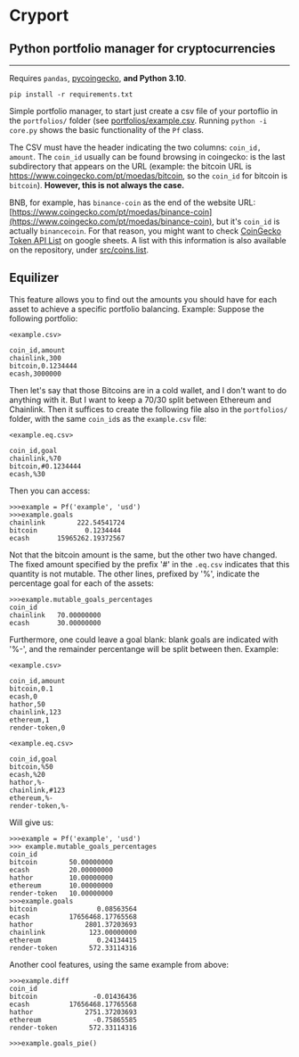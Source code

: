 # Cryport
## Python portfolio manager for cryptocurrencies
---
Requires `pandas`, [pycoingecko](https://github.com/man-c/pycoingecko), **and Python 3.10**.

`pip install -r requirements.txt`

Simple portfolio manager, to start just create a csv file of your portoflio in the `portfolios/` folder (see [portfolios/example.csv](https://github.com/chedieck/cryport/blob/master/portfolios/example.csv). Running `python -i core.py` shows the basic functionality of the `Pf` class.

The CSV must have the header indicating the two columns: `coin_id, amount`. The `coin_id` usually can be found browsing in coingecko: is the last subdirectory that appears on the URL (example: the bitcoin URL is https://www.coingecko.com/pt/moedas/bitcoin, so the `coin_id` for bitcoin is `bitcoin`). **However, this is not always the case.**

 BNB, for example, has `binance-coin` as the end of the website URL: [https://www.coingecko.com/pt/moedas/binance-coin](https://www.coingecko.com/pt/moedas/binance-coin), but it's `coin_id` is actually `binancecoin`. For that reason, you might want to check [CoinGecko Token API List](https://docs.google.com/spreadsheets/d/1wTTuxXt8n9q7C4NDXqQpI3wpKu1_5bGVmP9Xz0XGSyU/edit#gid=0) on google sheets. A list with this information is also available on the repository, under [src/coins.list](https://github.com/chedieck/cryport/blob/master/src/coins.list).

Equilizer
---------

This feature allows you to find out the amounts you should have for each asset to achieve a specific portfolio balancing. Example: Suppose the following portfolio:
```
<example.csv>

coin_id,amount
chainlink,300
bitcoin,0.1234444
ecash,3000000
```

Then let's say that those Bitcoins are in a cold wallet, and I don't want to do anything with it. But I want to keep a 70/30 split between Ethereum and Chainlink. Then it suffices to create the following file also in the `portfolios/` folder, with the same `coin_id`s as the `example.csv` file:
```
<example.eq.csv>

coin_id,goal
chainlink,%70
bitcoin,#0.1234444
ecash,%30
```

Then you can access: 
```
>>>example = Pf('example', 'usd')
>>>example.goals
chainlink        222.54541724
bitcoin            0.1234444
ecash       15965262.19372567
```

Not that the bitcoin amount is  the same, but the other two have changed. The fixed amount specified by the prefix '#' in the `.eq.csv` indicates that this quantity is not mutable. The other lines, prefixed by '%', indicate the percentage goal for each of the assets:

```
>>>example.mutable_goals_percentages
coin_id
chainlink   70.00000000
ecash       30.00000000
```

Furthermore, one could leave a goal blank: blank goals are indicated with '%-', and the remainder percentange will be split between then. Example:

```
<example.csv>

coin_id,amount
bitcoin,0.1
ecash,0
hathor,50
chainlink,123
ethereum,1
render-token,0
```
```
<example.eq.csv>

coin_id,goal
bitcoin,%50
ecash,%20
hathor,%-
chainlink,#123
ethereum,%-
render-token,%-
```

Will give us:
```
>>>example = Pf('example', 'usd')
>>> example.mutable_goals_percentages
coin_id
bitcoin        50.00000000
ecash          20.00000000
hathor         10.00000000
ethereum       10.00000000
render-token   10.00000000
>>>example.goals
bitcoin               0.08563564
ecash          17656468.17765568
hathor             2801.37203693
chainlink           123.00000000
ethereum              0.24134415
render-token        572.33114316
```

Another cool features, using the same example from above:

```
>>>example.diff
coin_id
bitcoin              -0.01436436
ecash          17656468.17765568
hathor             2751.37203693
ethereum             -0.75865585
render-token        572.33114316
```

```
>>>example.goals_pie()
```
